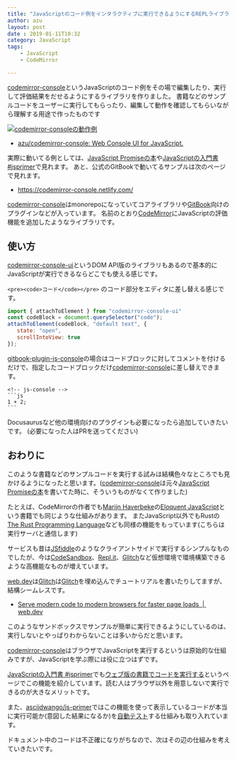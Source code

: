 ```yaml
---
title: "JavaScriptのコード例をインタラクティブに実行できるようにするREPLライブラリ on GitBook"
author: azu
layout: post
date : 2019-01-11T10:32
category: JavaScript
tags:
    - JavaScript
    - CodeMirror

---
```


[codemirror-console][]というJavaScriptのコード例をその場で編集したり、実行して評価結果をだせるようにするライブラリを作りました。
書籍などのサンプルコードをユーザーに実行してもらったり、編集して動作を確認してもらいながら理解する用途で作ったものです

[![codemirror-consoleの動作例](https://efcl.info/wp-content/uploads/2019/01/11-1547170602.png)](https://github.com/azu/codemirror-console)

- [azu/codemirror-console: Web Console UI for JavaScript.](https://github.com/azu/codemirror-console)

実際に動いてる例としては、[JavaScript Promiseの本](http://azu.github.io/promises-book/)や[JavaScriptの入門書 #jsprimer](https://jsprimer.net/)で見れます。
あと、公式のGitBookで動いてるサンプルは次のページで見れます。

- <https://codemirror-console.netlify.com/>

[codemirror-console][]はmonorepoになっていてコアライブラリや[GitBook](https://www.gitbook.com/)向けのプラグインなどが入っています。
名前のとおり[CodeMirror](https://codemirror.net/)にJavaScriptの評価機能を追加したようなライブラリです。

## 使い方

[codemirror-console-ui](https://github.com/azu/codemirror-console/tree/master/packages/codemirror-console-ui)というDOM API版のライブラリもあるので基本的にJavaScriptが実行できるならどこでも使える感じです。

`<pre><code>コード</code></pre>` のコード部分をエディタに差し替える感じです。

```js
import { attachToElement } from "codemirror-console-ui" 
const codeBlock = document.querySelector("code");
attachToElement(codeBlock, "default text", {
   state: "open",
   scrollIntoView: true
});
```

[gitbook-plugin-js-console](https://github.com/azu/codemirror-console/tree/master/packages/gitbook-plugin-js-console)の場合はコードブロックに対してコメントを付けるだけで、指定したコードブロックだけ[codemirror-console][]に差し替えできます。

	<!-- js-console -->
	```js
	1 + 2;
	```
	
Docusaurusなど他の環境向けのプラグインも必要になったら追加していきたいです。
(必要になった人はPRを送ってください)	

## おわりに

このような書籍などのサンプルコードを実行する試みは結構色々なところでも見かけるようになったと思います。([codemirror-console][]は元々[JavaScript Promiseの本](http://azu.github.io/promises-book/)を書いてた時に、そういうものがなくて作りました)

たとえば、CodeMirrorの作者でも[Marijn Haverbeke](https://github.com/marijnh)の[Eloquent JavaScript](https://eloquentjavascript.net/)という書籍でも同じような仕組みがあります。
またJavaScript以外でもRustの[The Rust Programming Language](https://doc.rust-lang.org/book/)なども同様の機能をもっています(こちらは実行サーバと通信します)

サービスも昔は[JSfiddle](https://jsfiddle.net/)のようなクライアントサイドで実行するシンプルなものでしたが、今は[CodeSandbox](https://codesandbox.io/)、[Repl.it](https://repl.it/)、[Glitch](https://glitch.com/)など仮想環境で環境構築できるような高機能なものが増えています。

[web.dev](https://web.dev/)は[Glitch](https://glitch.com/)は[Glitch](https://glitch.com/)を埋め込んでチュートリアルを書いたりしてますが、結構シームレスです。

- [Serve modern code to modern browsers for faster page loads  |  web.dev](https://web.dev/fast/serve-modern-code-to-modern-browsers/codelab-serve-modern-code)

このようなサンドボックスでサンプルが簡単に実行できるようにしているのは、実行しないとやっぱりわからないことは多いからだと思います。

[codemirror-console][]はブラウザでJavaScriptを実行するというは原始的な仕組みですが、JavaScriptを学ぶ際には役に立つはずです。

[JavaScriptの入門書 #jsprimer](https://jsprimer.net/)でも[ウェブ版の書籍でコードを実行する](https://jsprimer.net/basic/read-eval-print/#execute-on-web)というページでこの機能を紹介しています。読む人はブラウザ以外を用意しないで実行できるのが大きなメリットです。

また、[asciidwango/js-primer](https://github.com/asciidwango)ではこの機能を使って表示しているコードが本当に実行可能か(意図した結果になるか)を[自動テスト](https://github.com/asciidwango/js-primer/blob/master/CONTRIBUTING.md#%E3%83%86%E3%82%B9%E3%83%88)する仕組みも取り入れています。

ドキュメント中のコードは不正確になりがちなので、次はその辺の仕組みを考えていきたいです。

[codemirror-console]: https://github.com/azu/codemirror-console
